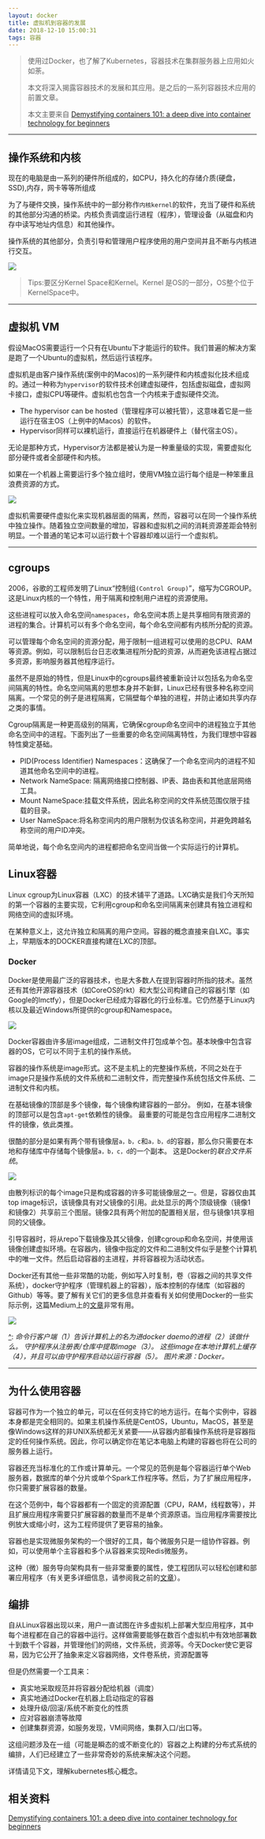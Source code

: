 ```yaml
---
layout: docker
title: 虚拟机到容器的发展
date: 2018-12-10 15:00:31
tags: 容器
---
```


> 使用过Docker，也了解了Kubernetes，容器技术在集群服务器上应用如火如荼。
>
> 本文将深入揭露容器技术的发展和其应用。是之后的一系列容器技术应用的前置文章。
>
> 本文主要来自 [Demystifying containers 101: a deep dive into container technology for beginners](https://medium.freecodecamp.org/demystifying-containers-101-a-deep-dive-into-container-technology-for-beginners-d7b60d8511c1)

<!--more-->

------

## 操作系统和内核

现在的电脑是由一系列的硬件所组成的，如CPU，持久化的存储介质(硬盘，SSD),内存，网卡等等所组成

为了与硬件交换，操作系统中的一部分称作`内核kernel`的软件，充当了硬件和系统的其他部分沟通的桥梁。内核负责调度运行进程（程序），管理设备（从磁盘和内存中读写地址内信息）和其他操作。

操作系统的其他部分，负责引导和管理用户程序使用的用户空间并且不断与内核进行交互。

![](虚拟机到容器的发展/de7a410468a1663a9ca2383ad996a829.png)

[^描述]: 内核是操作系统的一部分和对硬件接驳的接口。操作系统位于内核空间中，用户程序则在用户空间中。内核空间负责管理用户空间。

> Tips:要区分Kernel Space和Kernel。Kernel 是OS的一部分，OS整个位于KernelSpace中。

------

## 虚拟机 VM

假设MacOS需要运行一个只有在Ubuntu下才能运行的软件。我们普遍的解决方案是跑了一个Ubuntu的虚拟机，然后运行该程序。

虚拟机是由客户操作系统(案例中的Macos)的一系列硬件和内核虚拟化技术组成的。通过一种称为`hypervisor`的软件技术创建虚拟硬件，包括虚拟磁盘，虚拟网卡接口，虚拟CPU等硬件。虚拟机也包含一个内核来于虚拟硬件交流。

* The hypervisor can be hosted（管理程序可以被托管），这意味着它是一些运行在宿主OS（上例中的Macos）的软件。
* Hypervisor同样可以裸机运行，直接运行在机器硬件上（替代宿主OS）。

无论是那种方式，Hypervisor方法都是被认为是一种重量级的实现，需要虚拟化部分硬件或者全部硬件和内核。

如果在一个机器上需要运行多个独立组时，使用VM独立运行每个组是一种笨重且浪费资源的方式。

![](虚拟机到容器的发展/1_zUYwSHCA2wFF8BW8E7D92w.png)

[^]: 消耗不成比例

虚拟机需要硬件虚拟化来实现机器层面的隔离，然而，容器可以在同一个操作系统中独立操作。随着独立空间数量的增加，容器和虚拟机之间的消耗资源差距会特别明显。一个普通的笔记本可以运行数十个容器却难以运行一个虚拟机。

------

## cgroups

2006，谷歌的工程师发明了Linux“控制组`(Control Group)`”，缩写为CGROUP。这是Linux内核的一个特性，用于隔离和控制用户进程的资源使用。

这些进程可以放入命名空间`namespaces`，命名空间本质上是共享相同有限资源的进程的集合。计算机可以有多个命名空间，每个命名空间都有内核所分配的资源。

可以管理每个命名空间的资源分配，用于限制一组进程可以使用的总CPU、RAM等资源。例如，可以限制后台日志收集进程所分配的资源，从而避免该进程占据过多资源，影响服务器其他程序运行。

虽然不是原始的特性，但是Linux中的cgroups最终被重新设计以包括名为命名空间隔离的特性。命名空间隔离的思想本身并不新鲜，Linux已经有很多种名称空间隔离。一个常见的例子是进程隔离，它隔壁每个单独的进程，并防止诸如共享内存之类的事情。

Cgroup隔离是一种更高级别的隔离，它确保cgroup命名空间中的进程独立于其他命名空间中的进程。下面列出了一些重要的命名空间隔离特性，为我们理想中容器特性奠定基础。

* PID(Process Identifier) Namespaces：这确保了一个命名空间内的进程不知道其他命名空间中的进程。
* Network NameSpace: 隔离网络接口控制器、IP表、路由表和其他底层网络工具。
* Mount NameSpace:挂载文件系统，因此名称空间的文件系统范围仅限于挂载的目录。
* User NameSpace:将名称空间内的用户限制为仅该名称空间，并避免跨越名称空间的用户ID冲突。

简单地说，每个命名空间内的进程都把命名空间当做一个实际运行的计算机。

## Linux容器

Linux cgroup为Linux容器（LXC）的技术铺平了道路。LXC确实是我们今天所知的第一个容器的主要实现，它利用cgroup和命名空间隔离来创建具有独立进程和网络空间的虚拟环境。

在某种意义上，这允许独立和隔离的用户空间。容器的概念直接来自LXC。事实上，早期版本的DOCKER直接构建在LXC的顶部。

### Docker

Docker是使用最广泛的容器技术，也是大多数人在提到容器时所指的技术。虽然还有其他开源容器技术（如CoreOS的rkt）和大型公司构建自己的容器引擎（如Google的lmctfy），但是Docker已经成为容器化的行业标准。它仍然基于Linux内核以及最近Windows所提供的cgroup和Namespace。

![](虚拟机到容器的发展/1_sm1PmoLGTMlwRJiPlABYog.png)

Docker容器由许多层image组成，二进制文件打包成单个包。基本映像中包含容器的OS，它可以不同于主机的操作系统。

容器的操作系统是image形式。这不是主机上的完整操作系统，不同之处在于image只是操作系统的文件系统和二进制文件，而完整操作系统包括文件系统、二进制文件和内核。

在基础镜像的顶部是多个镜像，每个镜像构建容器的一部分。 例如，在基本镜像的顶部可以是包含`apt-get`依赖性的镜像。 最重要的可能是包含应用程序二进制文件的镜像，依此类推。

很酷的部分是如果有两个带有镜像层`a，b，c`和`a，b，d`的容器，那么你只需要在本地和存储库中存储每个镜像层`a，b，c，d`的一个副本。 这是Docker的*联合文件系统*。

![](虚拟机到容器的发展/cdb109ad34fc36bf6de5e762eed821cd.png)

由散列标识的每个image只是构成容器的许多可能镜像层之一。但是，容器仅由其top image标识，该镜像具有对父镜像的引用。此处显示的两个顶级镜像（镜像1和镜像2）共享前三个图层。镜像2具有两个附加的配置相关层，但与镜像1共享相同的父镜像。

引导容器时，将从repo下载镜像及其父镜像，创建cgroup和命名空间，并使用该镜像创建虚拟环境。在容器内，镜像中指定的文件和二进制文件似乎是整个计算机中的唯一文件。然后启动容器的主进程，并将容器视为活动状态。

Docker还有其他一些非常酷的功能，例如写入时复制，卷（容器之间的共享文件系统），docker守护程序（管理机器上的容器），版本控制的存储库（如容器的Github）等等。要了解有关它们的更多信息并查看有关如何使用Docker的一些实际示例，这篇Medium上的[文章](https://medium.freecodecamp.org/a-beginner-friendly-introduction-to-containers-vms-and-docker-79a9e3e119b)非常有用。

![](虚拟机到容器的发展/1_BO8iqCKHjeB6Fw9irS4oBw.png)

[^]: *命令行客户端（1）告诉计算机上的名为进docker daemo的进程（2）该做什么。 守护程序从注册表/仓库中提取image（3）。 这些image在本地计算机上缓存（4），并且可以由守护程序启动以运行容器（5）。 图片来源：Docker。*

------



## 为什么使用容器

容器可作为一个独立的单元，可以在任何支持它的地方运行。在每个实例中，容器本身都是完全相同的。如果主机操作系统是CentOS，Ubuntu，MacOS，甚至是像Windows这样的非UNIX系统都无关紧要——从容器内部看操作系统将是容器指定的任何操作系统。因此，你可以确定你在笔记本电脑上构建的容器也将在公司的服务器上运行。

容器还充当标准化的工作或计算单元。一个常见的范例是每个容器运行单个Web服务器，数据库的单个分片或单个Spark工作程序等。然后，为了扩展应用程序，你只需要扩展容器的数量。

在这个范例中，每个容器都有一个固定的资源配置（CPU，RAM，线程数等），并且扩展应用程序需要只扩展容器的数量而不是单个资源原语。当应用程序需要按比例放大或缩小时，这为工程师提供了更容易的抽象。

容器也是实现微服务架构的一个很好的工具，每个微服务只是一组协作容器。例如，可以使用单个主容器和多个从容器来实现Redis微服务。

这种（微）服务导向架构具有一些非常重要的属性，使工程团队可以轻松创建和部署应用程序（有关更多详细信息，请参阅我之前的[文章](https://hackernoon.com/how-microservices-saved-the-internet-30cd4b9c6230?gi=d7bc571ea278)）。

## 编排

自从Linux容器出现以来，用户一直试图在许多虚拟机上部署大型应用程序，其中每个进程都在自己的容器中运行。这样做需要能够在数百个虚拟机中有效地部署数十到数千个容器，并管理他们的网络，文件系统，资源等。今天Docker使它更容易，因为它公开了抽象来定义容器网络，文件卷系统，资源配置等

但是仍然需要一个工具来：

- 真实地采取规范并将容器分配给机器（调度）
- 真实地通过Docker在机器上启动指定的容器
- 处理升级/回滚/系统不断变化的性质
- 应对容器崩溃等故障
- 创建集群资源，如服务发现，VM间网络，集群入口/出口等。

这组问题涉及在一组（可能是瞬态的或不断变化的）容器之上构建的分布式系统的编排，人们已经建立了一些非常奇妙的系统来解决这个问题。

详情请见下文，理解kubernetes核心概念。

## 相关资料

[Demystifying containers 101: a deep dive into container technology for beginners](https://medium.freecodecamp.org/demystifying-containers-101-a-deep-dive-into-container-technology-for-beginners-d7b60d8511c1)